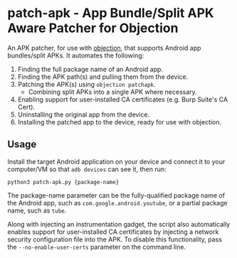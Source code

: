# patch-apk - App Bundle/Split APK Aware Patcher for Objection #
An APK patcher, for use with [objection](https://github.com/sensepost/objection), that supports Android app bundles/split APKs. It automates the following:

1. Finding the full package name of an Android app.
2. Finding the APK path(s) and pulling them from the device.
3. Patching the APK(s) using `objection patchapk`.
	-  Combining split APKs into a single APK where necessary.
4. Enabling support for user-installed CA certificates (e.g. Burp Suite's CA Cert).
5. Uninstalling the original app from the device.
6. Installing the patched app to the device, ready for use with objection.

## Usage ##
Install the target Android application on your device and connect it to your computer/VM so that `adb devices` can see it, then run:

`python3 patch-apk.py {package-name}`

The package-name parameter can be the fully-qualified package name of the Android app, such as `com.google.android.youtube`, or a partial package name, such as `tube`.

Along with injecting an instrumentation gadget, the script also automatically enables support for user-installed CA certificates by injecting a network security configuration file into the APK. To disable this functionality, pass the `--no-enable-user-certs` parameter on the command line.
